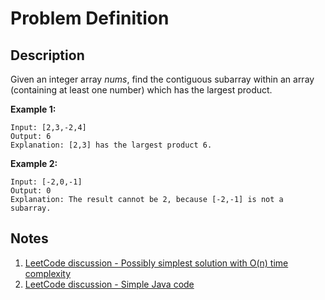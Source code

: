 # Problem Definition

## Description

Given an integer array *nums*, find the contiguous subarray within an array (containing at least one number) which has the largest product.

**Example 1:**

```text
Input: [2,3,-2,4]
Output: 6
Explanation: [2,3] has the largest product 6.
```

**Example 2:**

```text
Input: [-2,0,-1]
Output: 0
Explanation: The result cannot be 2, because [-2,-1] is not a subarray.
```

## Notes

1. [LeetCode discussion - Possibly simplest solution with O(n) time complexity](https://leetcode.com/problems/maximum-product-subarray/discuss/48230/Possibly-simplest-solution-with-O(n)-time-complexity)
1. [LeetCode discussion - Simple Java code](https://leetcode.com/problems/maximum-product-subarray/discuss/48330/Simple-Java-code)